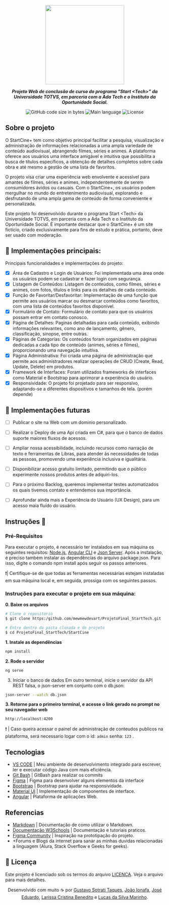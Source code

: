 <div align="center">
  <img src="https://github.com/mewmewdevart/ProjetoFinal_StartTech/assets/50052600/9370dd31-bdc7-42da-8f5a-8d812b0c0998" width="250">
</div>


<p align="center">
	<b><i>Projeto Web de conclusão de curso do programa "Start &lt;Tech>" da Universidade TOTVS, em parceria com a Ada Tech e o Instituto da Oportunidade Social.</i></b><br>
</p>

<p align="center">
	<img alt="GitHub code size in bytes" src="https://img.shields.io/github/languages/code-size/mewmewdevart/ProjetoFinal_StartTech?color=FFC603" />
	<img alt="Main language" src="https://img.shields.io/github/languages/top/mewmewdevart/ProjetoFinal_StartTech?color=FFC603"/>
	<img alt="License" src="https://img.shields.io/github/license/mewmewdevart/ProjetoFinal_StartTech?color=FFC603"/>
</p>

## Sobre o projeto
O StartCine+ tem como objetivo principal facilitar a pesquisa, visualização e administração de informações relacionadas a uma ampla variedade de conteúdo audiovisual, abrangendo filmes, séries e animes. A plataforma oferece aos usuários uma interface amigável e intuitiva que possibilita a busca de títulos específicos, a obtenção de detalhes completos sobre cada obra e até mesmo a gestão de uma lista de favoritos. <br>

O projeto visa criar uma experiência web envolvente e acessível para amantes de filmes, séries e animes, independentemente de serem consumidores ávidos ou casuais. Com o StartCine+, os usuários podem mergulhar no mundo do entretenimento audiovisual, explorando e desfrutando de uma ampla gama de conteúdo de forma conveniente e personalizada. <br>

Este projeto foi desenvolvido durante o programa Start &lt;Tech> da Universidade TOTVS, em parceria com a Ada Tech e o Instituto da Oportunidade Social. É importante destacar que o StartCine+ é um site fictício, criado exclusivamente para fins de estudo e prática, portanto, deve ser usado com moderação. <br>

## 💫 Implementações principais:
Principais funcionalidades e implementações do projeto:
- [x] Área de Cadastro e Login de Usuários: Foi implementada uma área onde os usuários podem se cadastrar e fazer login com segurança.
- [x] Listagem de Conteúdos: Listagem de conteúdos, como filmes, séries e animes, com fotos, títulos e links para os detalhes de cada conteúdo.
- [x] Função de Favoritar/Desfavoritar: Implementação de uma função que permite aos usuários marcar ou desmarcar conteúdos como favoritos, com uma lista de conteúdos favoritos disponível.
- [x] Formulário de Contato: Formulário de contato para que os usuários possam entrar em contato conosco.
- [x] Página de Detalhes: Paginas detalhadas para cada conteúdo, exibindo informações relevantes, como ano de lançamento, gênero, classificação, sinopse, entre outras.
- [x] Páginas de Categorias: Os conteúdos foram organizados em páginas dedicadas a cada tipo de conteúdo (animes, séries e filmes), proporcionando uma navegação intuitiva.
- [x] Página Administrativa: Foi criada uma página de administração que permite aos administradores realizar operações de CRUD (Create, Read, Update, Delete) em produtos.
- [x] Framework de Interfaces: Foram utilizados frameworks de interfaces como Material e Bootstrap para aprimorar a experiência do usuário.
- [x] Responsividade: O projeto foi projetado para ser responsivo, adaptando-se a diferentes dispositivos e tamanhos de tela. (porém depende)

## 💫 Implementações futuras
- [ ] Publicar o site na Web com um dominio personalizado.
- [ ] Realizar o Deploy de uma Api criada em C#, para que o banco de dados suporte maiores fluxos de acessos.
- [ ] Ampliar nossa acessibilidade, incluindo recursos como narração de texto e ferramentas de Libras, para atender às necessidades de todas as pessoas, promovendo uma experiência inclusiva e igualitária.
- [ ] Disponibilizar acesso gratuito limitado, permitindo que o público experimente nossos produtos antes de adquiri-los.
- [ ] Para o próximo Backlog, queremos implementar testes automatizados os quais tivemos contato e entendemos sua importância.
- [ ] Aprofundar ainda mais a Experiência do Usuário (UX Design), para um acesso maia fluído do usuário.


## Instruções  🔧

### Pré-Requisitos
Para executar o projeto, é necessário ter instalados em sua máquina os seguintes requisitos: [Node.js](https://nodejs.org/en), [Angular CLI](https://angular.io/cli) e [Json Server](https://www.npmjs.com/package/json-server). Após a instalação, é preciso também instalar as dependências do arquivo package.json. Para isso, digite o comando npm install após seguir os passos anteriores.

❗️| Certifique-se de que todas as ferramentas necessárias estejam instaladas em sua máquina local e, em seguida, prossiga com os seguintes passos. <br>

### Instruções para executar o projeto em sua máquina:

**0. Baixe os arquivos**

```bash
# Clone o repositorio
$ git clone https:/github.com/mewmewdevart/ProjetoFinal_StartTech.git

# Entre dentro da pasta clonada e do projeto
$ cd ProjetoFinal_StartTech/StartCine
```

**1. Instale as dependências**

```bash
npm install
```

**2. Rode o servidor**

```bash
ng serve
```

3. Iniciar o banco de dados
Em outro terminal, inicie o servidor da API REST falsa, o json-server em conjunto com o db.json:

```bash
json-server --watch db.json
```

**3. Retorne para o primeiro terminal, e acesse o link gerado no prompt no seu navegador web**
```bash
http://localhost:4200
```

❗️ | Caso queira acessar o painel de administração de conteudos publicos na plataforma, será necessario logar com o id: `admin` senha: `123` .

## Tecnologias
- [VS CODE](https://code.visualstudio.com/) | Meu ambiente de desenvolvimento integrado para escrever, ler e executar código Java com mais eficiência.
- [Git Bash](https://git-scm.com/downloads) | GitBash para realizar os commits
- [Figma](https://www.figma.com/) | Figma para desenvolver alguns elementos da interface
- [Bootstrap](https://getbootstrap.com/) | Bootstrap para ajudar na responsividade.
- [Material UI](https://material.angular.io/) | Implementação de componentes de interface.
- [Angular](https://angular.io/start) | Plataforma de aplicações Web.

## Referencias
- [Markdown](https://www.markdownguide.org/basic-syntax/) | Documentação de como utilizar o Markdown.
- [Documentação W3Schools](https://www.w3schools.com/) | Documentação e tutoriais praticos.
- [Figma Community](https://www.figma.com/community) | Inspiração na prototipação do projeto.
- +Forums e Blogs da internet para sanar as minhas duvidas relacionadas a linguagem (Alura, Stack Overflow e Geeks for geeks).

## 📜 Licença
Este projeto é licenciado sob os termos do arquivo [LICENÇA](LICENSE). Veja o arquivo para mais detalhes. <br>

<p align="center">
  Desenvolvido com muito ☕ por
  <a href="https://linktr.ee/guzius" target="_blank">Gustavo Sotrati Taques</a>,
  <a href="https://linktr.ee/joaoionafa" target="_blank">João Ionafa</a>,
  <a href="https://linktr.ee/JEduardoS" target="_blank">José Eduardo</a>,
  <a href="https://linktr.ee/mewmewdevart" target="_blank">Larissa Cristina Benedito</a> e
  <a href="https://linktr.ee/mrnho" target="_blank">Lucas da Silva Marinho</a>.
</p>


